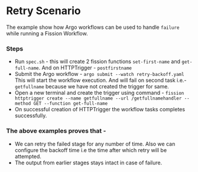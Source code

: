 # Retry Scenario

The example show how Argo workflows can be used to handle `failure` while running a Fission Workflow.

### Steps

- Run `spec.sh` - this will create 2 fission functions `set-first-name` and `get-full-name`. And on HTTPTrigger - `postfirstname`
- Submit the Argo workflow - `argo submit --watch retry-backoff.yaml` This will start the workflow execution. And will fail on second task i.e.- `getfullname` because we have not created the trigger for same.
- Open a new terminal and create the trigger using command - `fission httptrigger create --name getfullname --url /getfullnamehandler --method GET --function get-full-name`
- On successful creation of HTTPTrigger the workflow tasks completes successfully.
  
### The above examples proves that -

- We can retry the failed stage for any number of time. Also we can configure the backoff time i.e the time after which retry will be attempted.
- The output from earlier stages stays intact in case of failure.
